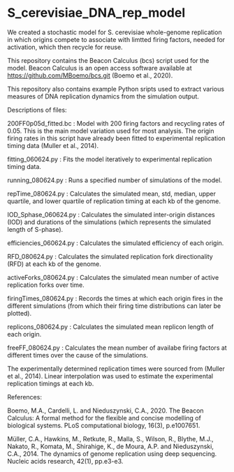 # S_cerevisiae_DNA_rep_model

We created a stochastic model for S. cerevisiae whole-genome replication in which origins compete to associate with limtted firing factors, needed for activation, which then recycle for reuse.

This repository contains the Beacon Calculus (bcs) script used for the model. Beacon Calculus is an open access software available at https://github.com/MBoemo/bcs.git (Boemo et al., 2020). 

This repository also contains example Python sripts used to extract various measures of DNA replication dynamics from the simulation output.

Descriptions of files:

200FF0p05d_fitted.bc : Model with 200 firing factors and recycling rates of 0.05. This is the main model variation used for most analysis. The origin firing rates in this script have already been fitted to experimental replication timing data (Muller et al., 2014).

fitting_060624.py : Fits the model iteratively to experimental replication timing data.

running_080624.py : Runs a specified number of simulations of the model.

repTime_080624.py : Calculates the simulated mean, std, median, upper quartile, and lower quartile of replication timing at each kb of the genome.

IOD_Sphase_060624.py : Calculates the simulated inter-origin distances (IOD) and durations of the simulations (which represents the simulated length of S-phase).

efficiencies_060624.py : Calculates the simulated efficiency of each origin.

RFD_080624.py : Calculates the simulated replication fork directionality (RFD) at each kb of the genome.

activeForks_080624.py : Calculates the simulated mean number of active replication forks over time.

firingTimes_080624.py : Records the times at which each origin fires in the different simulations (from which their firing time distributions can later be plotted).

replicons_080624.py : Calculates the simulated mean replicon length of each origin.

freeFF_080624.py : Calculates the mean number of availabe firing factors at different times over the cause of the simulations.


The experimentally determined replication times were sourced from (Muller et al., 2014). Linear interpolation was used to estimate the experimental replication timings at each kb.

References:

Boemo, M.A., Cardelli, L. and Nieduszynski, C.A., 2020. The Beacon Calculus: A formal method for the flexible and concise modelling of biological systems. PLoS computational biology, 16(3), p.e1007651.

Müller, C.A., Hawkins, M., Retkute, R., Malla, S., Wilson, R., Blythe, M.J., Nakato, R., Komata, M., Shirahige, K., de Moura, A.P. and Nieduszynski, C.A., 2014. The dynamics of genome replication using deep sequencing. Nucleic acids research, 42(1), pp.e3-e3.
